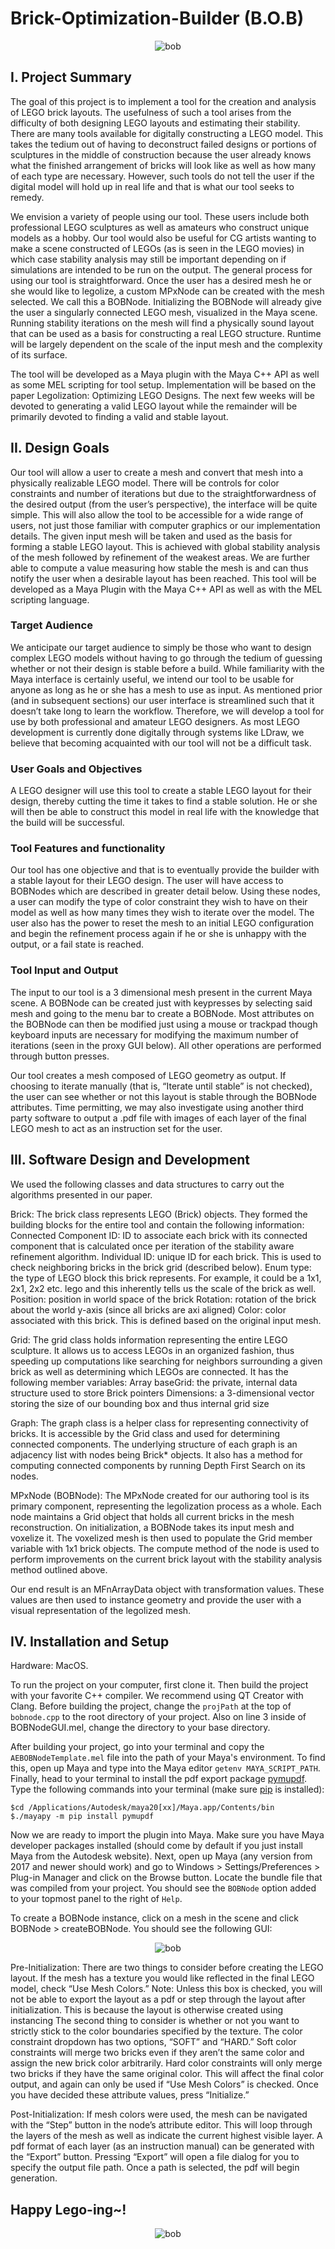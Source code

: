 Brick-Optimization-Builder (B.O.B)
====================================
<p align="center">
  <img src="./images/bob.png" alt="bob"/>
</p>

## I. Project Summary
The goal of this project is to implement a tool for the creation and analysis of LEGO brick layouts. The usefulness of such a tool arises from the difficulty of both designing LEGO layouts and estimating their stability. There are many tools available for digitally constructing a LEGO model. This takes the tedium out of having to deconstruct failed designs or portions of sculptures in the middle of construction because the user already knows what the finished arrangement of bricks will look like as well as how many of each type are necessary. However, such tools do not tell the user if the digital model will hold up in real life and that is what our tool seeks to remedy. 

We envision a variety of people using our tool. These users include both professional LEGO sculptures as well as amateurs who construct unique models as a hobby. Our tool would also be useful for CG artists wanting to make a scene constructed of LEGOs (as is seen in the LEGO movies) in which case stability analysis may still be important depending on if simulations are intended to be run on the output. 
The general process for using our tool is straightforward. Once the user has a desired mesh he or she would like to legolize, a custom MPxNode can be created with the mesh selected. We call this a BOBNode. Initializing the BOBNode will already give the user a singularly connected LEGO mesh, visualized in the Maya scene. Running stability iterations on the mesh will find a physically sound layout that can be used as a basis for constructing a real LEGO structure. Runtime will be largely dependent on the scale of the input mesh and the complexity of its surface.

The tool will be developed as a Maya plugin with the Maya C++ API as well as some MEL scripting for tool setup. Implementation will be based on the paper Legolization: Optimizing LEGO Designs. The next few weeks will be devoted to generating a valid LEGO layout while the remainder will be primarily devoted to finding a valid and stable layout.

## II. Design Goals
Our tool will allow a user to create a mesh and convert that mesh into a physically realizable LEGO model. There will be controls for color constraints and number of iterations but due to the straightforwardness of the desired output (from the user’s perspective), the interface will be quite simple. This will also allow the tool to be accessible for a wide range of users, not just those familiar with computer graphics or our implementation details. The given input mesh will be taken and used as the basis for forming a stable LEGO layout. This is achieved with global stability analysis of the mesh followed by refinement of the weakest areas. We are further able to compute a value measuring how stable the mesh is and can thus notify the user when a desirable layout has been reached. This tool will be developed as a Maya Plugin with the Maya C++ API as well as with the MEL scripting language.

### Target Audience
We anticipate our target audience to simply be those who want to design complex LEGO models without having to go through the tedium of guessing whether or not their design is stable before a build. While familiarity with the Maya interface is certainly useful, we intend our tool to be usable for anyone as long as he or she has a mesh to use as input. As mentioned prior (and in subsequent sections) our user interface is streamlined such that it doesn’t take long to learn the workflow. Therefore, we will develop a tool for use by both professional and amateur LEGO designers. As most LEGO development is currently done digitally through systems like LDraw, we believe that becoming acquainted with our tool will not be a difficult task. 

### User Goals and Objectives
A LEGO designer will use this tool to create a stable LEGO layout for their design, thereby cutting the time it takes to find a stable solution. He or she will then be able to construct this model in real life with the knowledge that the build will be successful.

### Tool Features and functionality
Our tool has one objective and that is to eventually provide the builder with a stable layout for their LEGO design. The user will have access to BOBNodes which are described in greater detail below. Using these nodes, a user can modify the type of color constraint they wish to have on their model as well as how many times they wish to iterate over the model. The user also has the power to reset the mesh to an initial LEGO configuration and begin the refinement process again if he or she is unhappy with the output, or a fail state is reached. 

### Tool Input and Output
The input to our tool is a 3 dimensional mesh present in the current Maya scene. A BOBNode can be created just with keypresses by selecting said mesh and going to the menu bar to create a BOBNode. Most attributes on the BOBNode can then be modified just using a mouse or trackpad though keyboard inputs are necessary for modifying the maximum number of iterations (seen in the proxy GUI below). All other operations are performed through button presses.

Our tool creates a mesh composed of LEGO geometry as output. If choosing to iterate manually (that is, “Iterate until stable” is not checked), the user can see whether or not this layout is stable through the BOBNode attributes. Time permitting, we may also investigate using another third party software to output a .pdf file with images of each layer of the final LEGO mesh to act as an instruction set for the user. 

## III. Software Design and Development
We used the following classes and data structures to carry out the algorithms presented in our paper. 

Brick:
The brick class represents LEGO (Brick) objects. They formed the building blocks for the entire tool and contain the following information:
Connected Component ID: ID to associate each brick with its connected component that is calculated once per iteration of the stability aware refinement algorithm.
Individual ID: unique ID for each brick. This is used to check neighboring bricks in the brick grid (described below). 
Enum type: the type of LEGO block this brick represents. For example, it could be a 1x1, 2x1, 2x2 etc. lego and this inherently tells us the scale of the brick as well.
Position: position in world space of the brick
Rotation: rotation of the brick about the world y-axis (since all bricks are axi aligned)
Color: color associated with this brick. This is defined based on the original input mesh. 
	
Grid:
The grid class holds information representing the entire LEGO sculpture. It allows us to access LEGOs in an organized fashion, thus speeding up computations like searching for neighbors surrounding a given brick as well as determining which LEGOs are connected. It has the following member variables:
Array baseGrid: the private, internal data structure used to store Brick pointers
Dimensions: a 3-dimensional vector storing the size of our bounding box and thus internal grid size

Graph:
The graph class is a helper class for representing connectivity of bricks. It is accessible by the Grid class and used for determining connected components. The underlying structure of each graph is an adjacency list with nodes being Brick* objects. It also has a method for computing connected components by running Depth First Search on its nodes.

MPxNode (BOBNode):
The MPxNode created for our authoring tool is its primary component, representing the legolization process as a whole. Each node maintains a Grid object that holds all current bricks in the mesh reconstruction. On initialization, a BOBNode takes its input mesh and voxelize it. The voxelized mesh is then used to populate the Grid member variable with 1x1 brick objects. The compute method of the node is used to perform improvements on the current brick layout with the stability analysis method outlined above. 
	
Our end result is an MFnArrayData object with transformation values. These values are then used to instance geometry and provide the user with a visual representation of the legolized mesh. 

## IV. Installation and Setup
Hardware: MacOS.

To run the project on your computer, first clone it. Then build the project with your favorite C++ compiler. We recommend using QT Creator with Clang. Before building the project, change the `projPath` at the top of `bobnode.cpp` to the root directory of your project. Also on line 3 inside of BOBNodeGUI.mel, change the directory to your base directory. 

After building your project, go into your terminal and copy the `AEBOBNodeTemplate.mel` file into the path of your Maya's environment. To find this, open up Maya and type into the Maya editor `getenv MAYA_SCRIPT_PATH`. Finally, head to your terminal to install the pdf export package [pymupdf](https://github.com/pymupdf/PyMuPDF). Type the following commands into your terminal (make sure [pip](https://pip.pypa.io/en/stable/) is installed):

```
$cd /Applications/Autodesk/maya20[xx]/Maya.app/Contents/bin
$./mayapy -m pip install pymupdf
```

Now we are ready to import the plugin into Maya. Make sure you have Maya developer packages installed (should come by default if you just install Maya from the Autodesk website). Next, open up Maya (any version from 2017 and newer should work) and go to Windows > Settings/Preferences > Plug-in Manager and click on the Browse button. Locate the bundle file that was compiled from your project. You should see the `BOBNode` option added to your topmost panel to the right of `Help`. 

To create a BOBNode instance, click on a mesh in the scene and click BOBNode > createBOBNode. You should see the following GUI:

<p align="center">
  <img src="./images/UI.png" alt="bob"/>
</p>

Pre-Initialization: There are two things to consider before creating the LEGO layout. If the mesh has a texture you would like reflected in the final LEGO model, check “Use Mesh Colors.” 
Note: Unless this box is checked, you will not be able to export the layout as a pdf or step through the layout after initialization. This is because the layout is otherwise created using instancing
The second thing to consider is whether or not you want to strictly stick to the color boundaries specified by the texture. The color constraint dropdown has two options, “SOFT” and “HARD.” Soft color constraints will merge two bricks even if they aren’t the same color and assign the new brick color arbitrarily. Hard color constraints will only merge two bricks if they have the same original color. This will affect the final color output, and again can only be used if “Use Mesh Colors” is checked. Once you have decided these attribute values, press “Initialize.”

Post-Initialization: If mesh colors were used, the mesh can be navigated with the “Step” button in the node’s attribute editor. This will loop through the layers of the mesh as well as indicate the current highest visible layer. A pdf format of each layer (as an instruction manual) can be generated with the “Export” button. Pressing “Export” will open a file dialog for you to specify the output file path. Once a path is selected, the pdf will begin generation. 

## Happy Lego-ing~!

<p align="center">
  <img src="./images/forms.gif" alt="bob"/>
</p>




